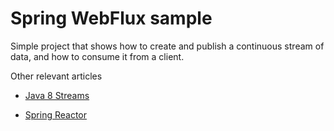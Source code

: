 # Spring WebFlux sample

Simple project that shows how to create and publish a continuous stream of data, and how to consume it from a client.

Other relevant articles

- [Java 8 Streams](http://www.baeldung.com/java-8-streams-introduction)

- [Spring Reactor](http://www.baeldung.com/spring-reactor)
